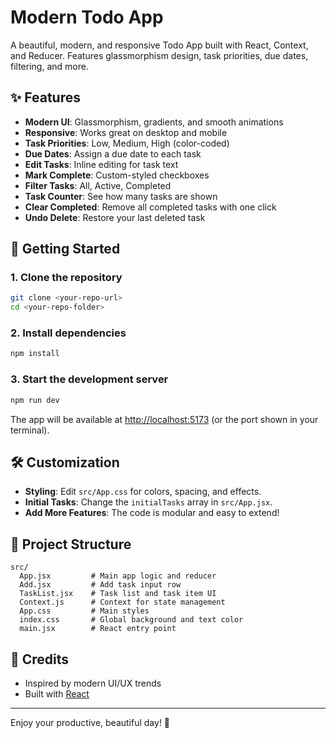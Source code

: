 # Modern Todo App

A beautiful, modern, and responsive Todo App built with React, Context, and Reducer. Features glassmorphism design, task priorities, due dates, filtering, and more.

## ✨ Features
- **Modern UI**: Glassmorphism, gradients, and smooth animations
- **Responsive**: Works great on desktop and mobile
- **Task Priorities**: Low, Medium, High (color-coded)
- **Due Dates**: Assign a due date to each task
- **Edit Tasks**: Inline editing for task text
- **Mark Complete**: Custom-styled checkboxes
- **Filter Tasks**: All, Active, Completed
- **Task Counter**: See how many tasks are shown
- **Clear Completed**: Remove all completed tasks with one click
- **Undo Delete**: Restore your last deleted task

## 🚀 Getting Started

### 1. Clone the repository
```bash
git clone <your-repo-url>
cd <your-repo-folder>
```

### 2. Install dependencies
```bash
npm install
```

### 3. Start the development server
```bash
npm run dev
```

The app will be available at [http://localhost:5173](http://localhost:5173) (or the port shown in your terminal).

## 🛠️ Customization
- **Styling**: Edit `src/App.css` for colors, spacing, and effects.
- **Initial Tasks**: Change the `initialTasks` array in `src/App.jsx`.
- **Add More Features**: The code is modular and easy to extend!

## 📁 Project Structure
```
src/
  App.jsx         # Main app logic and reducer
  Add.jsx         # Add task input row
  TaskList.jsx    # Task list and task item UI
  Context.js      # Context for state management
  App.css         # Main styles
  index.css       # Global background and text color
  main.jsx        # React entry point
```

## 🙏 Credits
- Inspired by modern UI/UX trends
- Built with [React](https://react.dev/)

---
Enjoy your productive, beautiful day! 🌸
